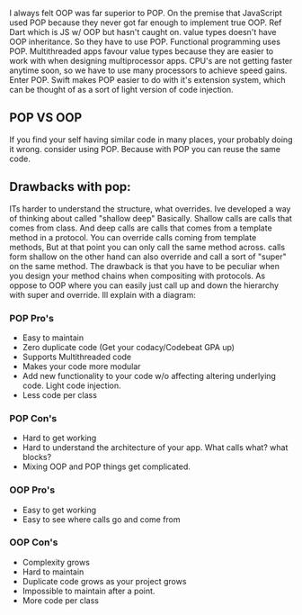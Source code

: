 I always felt OOP was far superior to POP. On the premise that JavaScript used POP because they never got far enough to implement true OOP. Ref Dart which is JS w/ OOP but hasn't caught on. value types doesn't have OOP inheritance. So they have to use POP. Functional programming uses POP. Multithreaded apps favour value types because they are easier to work with when designing multiprocessor apps. CPU's are not getting faster anytime soon, so we have to use many processors to achieve speed gains. Enter POP. Swift makes POP easier to do with it's extension system, which can be thought of as a sort of light version of code injection. <!--more--> 

## POP VS OOP
If you find your self having similar code in many places, your probably doing it wrong. consider using POP. Because with POP you can reuse the same code. 

## Drawbacks with pop:
ITs harder to understand the structure, what overrides. Ive developed a way of thinking about called "shallow deep" Basically. Shallow calls are calls that comes from class. And deep calls are calls that comes from a template method in a protocol. You can override calls coming from template methods, But at that point you can only call the same method across. calls form shallow on the other hand can also override and call a sort of "super" on the same method. The drawback is that you have to be peculiar when you design your method chains when compositing with protocols. As oppose to OOP where you can easily just call up and down the hierarchy with super and override. Ill explain with a diagram:


### POP Pro's
- Easy to maintain
- Zero duplicate code (Get your codacy/Codebeat GPA up)
- Supports Multithreaded code
- Makes your code more modular
- Add new functionality to your code w/o affecting altering underlying code. Light code injection.
- Less code per class

### POP Con's
- Hard to get working
- Hard to understand the architecture of your app. What calls what? what blocks?
- Mixing OOP and POP things get complicated.

### OOP Pro's
- Easy to get working
- Easy to see where calls go and come from

### OOP Con's
- Complexity grows
- Hard to maintain
- Duplicate code grows as your project grows
- Impossible to maintain after a point.
- More code per class